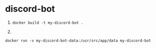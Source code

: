 # discord-bot




1. <pre><div class="bg-black rounded-md mb-4"><div class="p-4 overflow-y-auto"><code class="!whitespace-pre hljs language-bash">docker build -t my-discord-bot .
   </code></div></div></pre>
2.


<pre><div class="bg-black rounded-md mb-4"><div class="p-4 overflow-y-auto"><code class="!whitespace-pre hljs language-bash">docker run -v my-discord-bot-data:/usr/src/app/data my-discord-bot
</code></div></div></pre>
